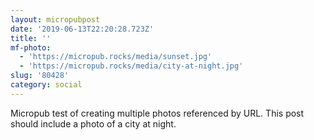 ```yaml
---
layout: micropubpost
date: '2019-06-13T22:20:28.723Z'
title: ''
mf-photo:
  - 'https://micropub.rocks/media/sunset.jpg'
  - 'https://micropub.rocks/media/city-at-night.jpg'
slug: '80428'
category: social
---
```

Micropub test of creating multiple photos referenced by URL. This post should include a photo of a city at night.
